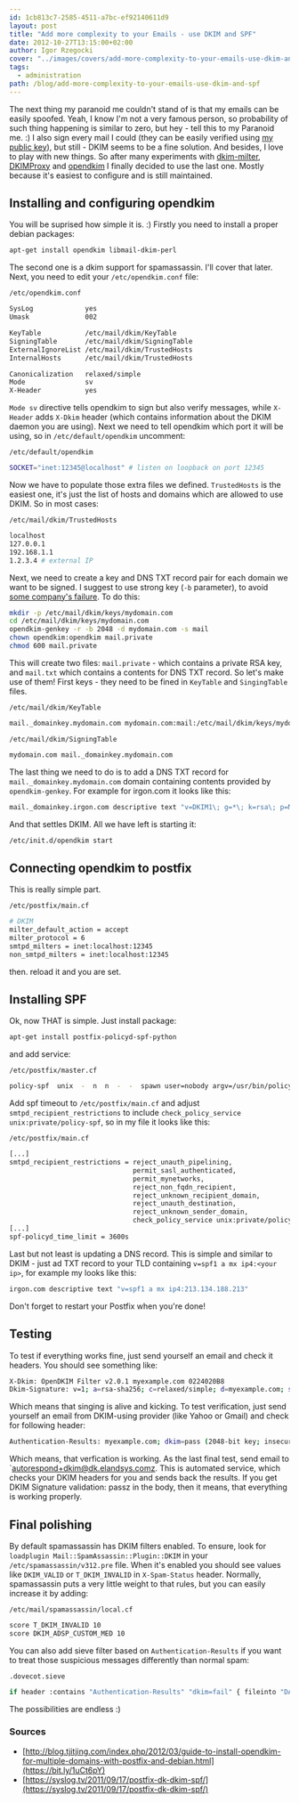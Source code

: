 ```yaml
---
id: 1cb813c7-2585-4511-a7bc-ef92140611d9
layout: post
title: "Add more complexity to your Emails - use DKIM and SPF"
date: 2012-10-27T13:15:00+02:00
author: Igor Rzegocki
cover: "../images/covers/add-more-complexity-to-your-emails-use-dkim-and-spf.jpg"
tags:
  - administration
path: /blog/add-more-complexity-to-your-emails-use-dkim-and-spf
---
```


The next thing my paranoid me couldn't stand of is that my emails can be easily
spoofed. Yeah, I know I'm not a very famous person, so probability of such
thing happening is similar to zero, but hey - tell this to my Paranoid me. :)
I also sign every mail I could (they can be easily verified using
[my public key](../files/public-key.txt)), but still - DKIM seems to be a fine
solution. And besides, I love to play with new things. So after many
experiments with [dkim-milter](https://sourceforge.net/projects/dkim-milter/),
[DKIMProxy](https://sourceforge.net/projects/dkimproxy/) and
[opendkim](https://bit.ly/2PRstaj) I finally decided to use the last one.
Mostly because it's easiest to configure and is still maintained.

<!--more-->

## Installing and configuring opendkim

You will be suprised how simple it is. :) Firstly you need to install a proper
debian packages:

```bash
apt-get install opendkim libmail-dkim-perl
```

The second one is a dkim support for spamassassin. I'll cover that later. Next,
you need to edit your `/etc/opendkim.conf` file:

`/etc/opendkim.conf`
```bash
SysLog             yes
Umask              002

KeyTable           /etc/mail/dkim/KeyTable
SigningTable       /etc/mail/dkim/SigningTable
ExternalIgnoreList /etc/mail/dkim/TrustedHosts
InternalHosts      /etc/mail/dkim/TrustedHosts

Canonicalization   relaxed/simple
Mode               sv
X-Header           yes
```

`Mode sv` directive tells opendkim to sign but also verify messages, while
`X-Header` adds `X-Dkim` header (which contains information about the DKIM
daemon you are using). Next we need to tell opendkim which port it will be
using, so in `/etc/default/opendkim` uncomment:

`/etc/default/opendkim`
```bash
SOCKET="inet:12345@localhost" # listen on loopback on port 12345
```

Now we have to populate those extra files we defined. `TrustedHosts` is the
easiest one, it's just the list of hosts and domains which are allowed to use
DKIM. So in most cases:

`/etc/mail/dkim/TrustedHosts`
```bash
localhost
127.0.0.1
192.168.1.1
1.2.3.4 # external IP
```

Next, we need to create a key and DNS TXT record pair for each domain we want
to be signed. I suggest to use strong key (`-b` parameter), to avoid
[some company's failure](https://www.wired.com/threatlevel/2012/10/dkim-vulnerability-widespread).
To do this:

```bash
mkdir -p /etc/mail/dkim/keys/mydomain.com
cd /etc/mail/dkim/keys/mydomain.com
opendkim-genkey -r -b 2048 -d mydomain.com -s mail
chown opendkim:opendkim mail.private
chmod 600 mail.private
```

This will create two files: `mail.private` - which contains a private RSA key,
and `mail.txt` which contains a contents for DNS TXT record. So let's make use
of them! First keys - they need to be fined in `KeyTable` and `SingingTable`
files.

`/etc/mail/dkim/KeyTable`
```bash
mail._domainkey.mydomain.com mydomain.com:mail:/etc/mail/dkim/keys/mydomain.com/mail.private
```

`/etc/mail/dkim/SigningTable`
```bash
mydomain.com mail._domainkey.mydomain.com
```

The last thing we need to do is to add a DNS TXT record for
`mail._domainkey.mydomain.com` domain containing contents provided by
`opendkim-genkey`. For example for irgon.com it looks like this:

```bash
mail._domainkey.irgon.com descriptive text "v=DKIM1\; g=*\; k=rsa\; p=MIIBIjANBgkqhkiG9w0BAQEFAAOCAQ8AMIIBCgKCAQEAsfIThdXoizR6sop0gifPwPkT45I/KnTTNKDS4BHWtoU6as62c/3BRQuKqDAIacheZzWbfEPq/M2YvoNrVhx1laltg7aeUhZlcVOtz415lIy8M8oUVTCDxewBKsTEQD5M4Roaadoj7vzpA1JMcOEv36TizFq/KB5GL46pVNyOMJ+Mg" "97F+EQQeiOFsn/T+tNuxWky3l4Qky3S8U34wYmRSr+sVLu4U31QtocwL4uJ7ofVNdVk0baYo7s1HYnM3CGEKK+zdHTR/AoNiquvVX1lLX9s85bade4cNuRaINjzDyM4fAglLgSHZEtRcRlYqdMEpQcplI1OaSxIFS4DpFL3RwIDAQAB"
```

And that settles DKIM. All we have left is starting it:

```bash
/etc/init.d/opendkim start
```

## Connecting opendkim to postfix

This is really simple part.

`/etc/postfix/main.cf`
```bash
# DKIM
milter_default_action = accept
milter_protocol = 6
smtpd_milters = inet:localhost:12345
non_smtpd_milters = inet:localhost:12345
```

then. reload it and you are set.

## Installing SPF

Ok, now THAT is simple. Just install package:

```bash
apt-get install postfix-policyd-spf-python
```

and add service:

`/etc/postfix/master.cf`
```bash
policy-spf  unix  -  n  n  -  -  spawn user=nobody argv=/usr/bin/policyd-spf
```

Add spf timeout to `/etc/postfix/main.cf` and adjust
`smtpd_recipient_restrictions` to include
`check_policy_service unix:private/policy-spf`, so in my file it looks like
this:

`/etc/postfix/main.cf`
```bash
[...]
smtpd_recipient_restrictions = reject_unauth_pipelining,
                               permit_sasl_authenticated,
                               permit_mynetworks,
                               reject_non_fqdn_recipient,
                               reject_unknown_recipient_domain,
                               reject_unauth_destination,
                               reject_unknown_sender_domain,
                               check_policy_service unix:private/policy-spf
[...]
spf-policyd_time_limit = 3600s
```

Last but not least is updating a DNS record. This is simple and similar to DKIM -
just ad TXT record to your TLD containing `v=spf1 a mx ip4:<your ip>`, for
example my looks like this:

```bash
irgon.com descriptive text "v=spf1 a mx ip4:213.134.188.213"
```

Don't forget to restart your Postfix when you're done!

## Testing

To test if everything works fine, just send yourself an email and check it
headers. You should see something like:

```bash
X-Dkim: OpenDKIM Filter v2.0.1 myexample.com 0224020B8
Dkim-Signature: v=1; a=rsa-sha256; c=relaxed/simple; d=myexample.com; s=mail; t=1351357546; bh=Rskt6Q/nZKmxgXkWUYP6cCBSDJhtkVT0PSrUEVGVgp4=; h=From:Content-Type:Content-Transfer-Encoding:Subject:Message-Id: Date:To:Mime-Version; b=phPQdG6HYaders4Xv0TsK2mT+PFYVk/brOFpnmCjCZtvbeGJ+XwrNk4Tnc9xGELtAglLOVplSvMV9nTK6xonta1qLTtnLYPsY4o/WPfyZYDgHmp6X9ZYP4otAHYK3jC00PbKGNqhXeD3bCc7CBV/aVGMQX4Bt0TjAAgndeYCI9VnvR2zH0iTEjlAT2OXrh2JV+wrK5UOXae8gRPT28F2Mg325YOiDwD1T5bgFtfc9mh2s/NRcy7lyDiPcb3CNV+nMXKyq/47o22LlALv5g5+OBBZACQYpYtgalM54InQDPoL/udvKtI/YYaiByFLwqeYFh2LXX6et 9dAiNCRLL+EoA==
```

Which means that singing is alive and kicking. To test verification, just send
yourself an email from DKIM-using provider (like Yahoo or Gmail) and check for
following header:

```bash
Authentication-Results: myexample.com; dkim=pass (2048-bit key; insecure key) header.i=@gmail.com; dkim-adsp=pass
```

Which means, that verfication is working. As the last final test, send email to
`autorespond+dkim@dk.elandsys.comz. This is automated service, which checks
your DKIM headers for you and sends back the results. If you get DKIM Signature
validation: passz in the body, then it means, that everything is working
properly.

## Final polishing

By default spamassassin has DKIM filters enabled. To ensure, look for
`loadplugin Mail::SpamAssassin::Plugin::DKIM` in your
`/etc/spamassassin/v312.pre` file. When it's enabled you should see values like
`DKIM_VALID` or `T_DKIM_INVALID` in `X-Spam-Status` header. Normally,
spamassassin puts a very little weight to that rules, but you can easily
increase it by adding:

`/etc/mail/spamassassin/local.cf`
```bash
score T_DKIM_INVALID 10
score DKIM_ADSP_CUSTOM_MED 10
```

You can also add sieve filter based on `Authentication-Results` if you want to
treat those suspicious messages differently than normal spam:

`.dovecot.sieve`
```bash
if header :contains "Authentication-Results" "dkim=fail" { fileinto "DANGER"; stop; }
```

The possibilities are endless :)

### Sources

* [http://blog.tjitjing.com/index.php/2012/03/guide-to-install-opendkim-for-multiple-domains-with-postfix-and-debian.html](https://bit.ly/1uCt6pY)
* [https://syslog.tv/2011/09/17/postfix-dk-dkim-spf/](https://syslog.tv/2011/09/17/postfix-dk-dkim-spf/)
